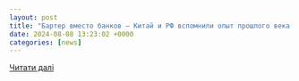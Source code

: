 ```yaml
---
layout: post
title: "Бартер вместо банков – Китай и РФ вспомнили опыт прошлого века - ZN.ua"
date: 2024-08-08 13:23:02 +0000
categories: [news]
---
```


[Читати далі](https://zn.ua/ECONOMICS/barternaja-torhovlja-mezhdu-kitaem-i-rf-strany-planirujut-otkazatsja-ot-usluh-bankov.html)
